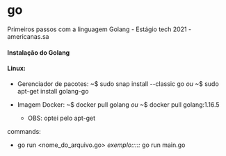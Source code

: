 # go
Primeiros passos com a linguagem Golang - Estágio tech 2021 - americanas.sa

#### Instalação do Golang

#### Linux: 
- Gerenciador de pacotes:
    ~$ sudo snap install --classic go
              *ou*
    ~$ sudo apt-get install golang-go
   
 - Imagem Docker: 
     ~$ docker pull golang
              *ou*
     ~$ docker pull golang:1.16.5
    - OBS: optei pelo apt-get

commands:

- go run <nome_do_arquivo.go> *exemplo:::::* go run main.go
